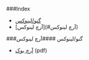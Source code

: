 ###Index
* [گنو/لینوکس](#گنو/لینوکس)
* [آرچ لینوکس](#آرچ لینوکس)

###گنو/لینوکس
####آرچ لینوکس
* [آرچ بوک](http://linuxreview.ir/archbook/ArchBook-2012-1.pdf) (pdf)